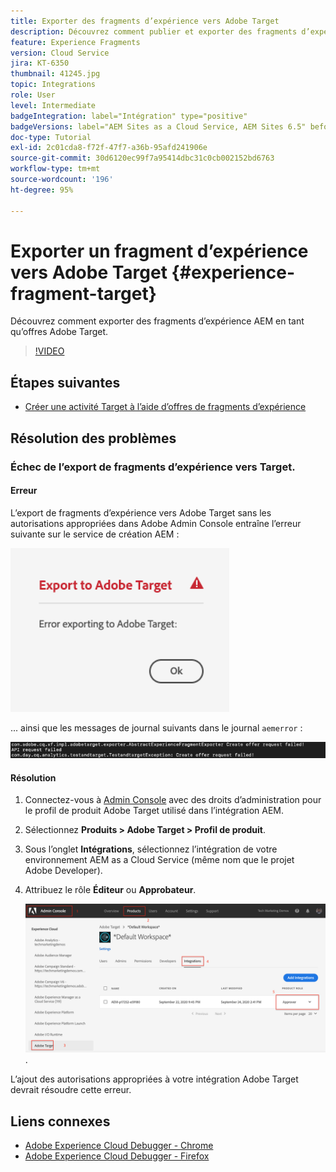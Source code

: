 ```yaml
---
title: Exporter des fragments d’expérience vers Adobe Target
description: Découvrez comment publier et exporter des fragments d’expérience AEM en tant qu’offres Adobe Target.
feature: Experience Fragments
version: Cloud Service
jira: KT-6350
thumbnail: 41245.jpg
topic: Integrations
role: User
level: Intermediate
badgeIntegration: label="Intégration" type="positive"
badgeVersions: label="AEM Sites as a Cloud Service, AEM Sites 6.5" before-title="false"
doc-type: Tutorial
exl-id: 2c01cda8-f72f-47f7-a36b-95afd241906e
source-git-commit: 30d6120ec99f7a95414dbc31c0cb002152bd6763
workflow-type: tm+mt
source-wordcount: '196'
ht-degree: 95%

---
```


# Exporter un fragment d’expérience vers Adobe Target {#experience-fragment-target}

Découvrez comment exporter des fragments d’expérience AEM en tant qu’offres Adobe Target.

>[!VIDEO](https://video.tv.adobe.com/v/41245?quality=12&learn=on)

## Étapes suivantes

+ [Créer une activité Target à l’aide d’offres de fragments d’expérience](./create-target-activity.md)

## Résolution des problèmes

### Échec de l’export de fragments d’expérience vers Target.

#### Erreur

L’export de fragments d’expérience vers Adobe Target sans les autorisations appropriées dans Adobe Admin Console entraîne l’erreur suivante sur le service de création AEM :

![Erreur de l’interface utilisateur de l’API Target](assets/error-target-offer.png)

... ainsi que les messages de journal suivants dans le journal `aemerror` :

![Erreur de la console API de Target](assets/target-console-error.png)

#### Résolution

1. Connectez-vous à [Admin Console](https://adminconsole.adobe.com/) avec des droits d’administration pour le profil de produit Adobe Target utilisé dans l’intégration AEM.
2. Sélectionnez __Produits > Adobe Target > Profil de produit__.
3. Sous l’onglet __Intégrations__, sélectionnez l’intégration de votre environnement AEM as a Cloud Service (même nom que le projet Adobe Developer).
4. Attribuez le rôle __Éditeur__ ou __Approbateur__.

   ![Erreur de l’API Target.](assets/target-permissions.png).

L’ajout des autorisations appropriées à votre intégration Adobe Target devrait résoudre cette erreur.

## Liens connexes

+ [Adobe Experience Cloud Debugger - Chrome](https://chrome.google.com/webstore/detail/adobe-experience-platform/bfnnokhpnncpkdmbokanobigaccjkpob)
+ [Adobe Experience Cloud Debugger - Firefox](https://addons.mozilla.org/fr/firefox/addon/adobe-experience-platform-dbg/)
